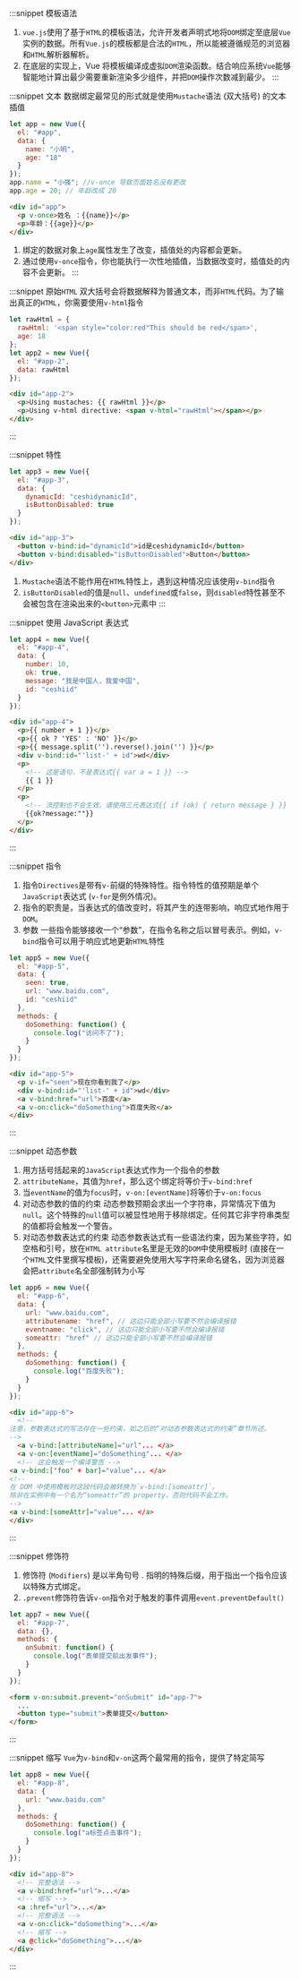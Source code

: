 :::snippet 模板语法

1. `vue.js`使用了基于`HTML`的模板语法，允许开发者声明式地将`DOM`绑定至底层`Vue`实例的数据。所有`Vue.js`的模板都是合法的`HTML`，所以能被遵循规范的浏览器和`HTML`解析器解析。
2. 在底层的实现上，Vue 将模板编译成虚拟`DOM`渲染函数。结合响应系统`Vue`能够智能地计算出最少需要重新渲染多少组件，并把`DOM`操作次数减到最少。
   :::

:::snippet 文本
数据绑定最常见的形式就是使用`Mustache`语法 (双大括号) 的文本插值

```javascript
let app = new Vue({
  el: "#app",
  data: {
    name: "小明",
    age: "18"
  }
});
app.name = "小强"; //v-once 导致页面姓名没有更改
app.age = 20; // 年龄改成 20
```

```html
<div id="app">
  <p v-once>姓名 ：{{name}}</p>
  <p>年龄：{{age}}</p>
</div>
```

1. 绑定的数据对象上`age`属性发生了改变，插值处的内容都会更新。
2. 通过使用`v-once`指令，你也能执行一次性地插值，当数据改变时，插值处的内容不会更新。
   :::

:::snippet 原始`HTML`
双大括号会将数据解释为普通文本，而非`HTML`代码。为了输出真正的`HTML`，你需要使用`v-html`指令

```javascript
let rawHtml = {
  rawHtml: '<span style="color:red"This should be red</span>',
  age: 18
};
let app2 = new Vue({
  el: "#app-2",
  data: rawHtml
});
```

```html
<div id="app-2">
  <p>Using mustaches: {{ rawHtml }}</p>
  <p>Using v-html directive: <span v-html="rawHtml"></span></p>
</div>
```

:::

:::snippet 特性

```javascript
let app3 = new Vue({
  el: "#app-3",
  data: {
    dynamicId: "ceshidynamicId",
    isButtonDisabled: true
  }
});
```

```html
<div id="app-3">
  <button v-bind:id="dynamicId">id是ceshidynamicId</button>
  <button v-bind:disabled="isButtonDisabled">Button</button>
</div>
```

1. `Mustache`语法不能作用在`HTML`特性上，遇到这种情况应该使用`v-bind`指令
2. `isButtonDisabled`的值是`null`、`undefined`或`false`，则`disabled`特性甚至不会被包含在渲染出来的`<button>`元素中
   :::

:::snippet 使用 JavaScript 表达式

```javascript
let app4 = new Vue({
  el: "#app-4",
  data: {
    number: 10,
    ok: true,
    message: "我是中国人，我爱中国",
    id: "ceshiid"
  }
});
```

```html
<div id="app-4">
  <p>{{ number + 1 }}</p>
  <p>{{ ok ? 'YES' : 'NO' }}</p>
  <p>{{ message.split('').reverse().join('') }}</p>
  <div v-bind:id="'list-' + id">wd</div>
  <p>
    <!-- 这是语句，不是表达式{{ var a = 1 }} -->
    {{ 1 }}
  </p>
  <p>
    <!-- 流控制也不会生效，请使用三元表达式{{ if (ok) { return message } }} -->
    {{ok?message:""}}
  </p>
</div>
```

:::

:::snippet 指令

1. 指令`Directives`是带有`v-`前缀的特殊特性。指令特性的值预期是单个`JavaScript`表达式 (`v-for`是例外情况)。
2. 指令的职责是，当表达式的值改变时，将其产生的连带影响，响应式地作用于`DOM`。
3. 参数 一些指令能够接收一个“参数”，在指令名称之后以冒号表示。例如，`v-bind`指令可以用于响应式地更新`HTML`特性

```javascript
let app5 = new Vue({
  el: "#app-5",
  data: {
    seen: true,
    url: "www.baidu.com",
    id: "ceshiid"
  },
  methods: {
    doSomething: function() {
      console.log("访问不了");
    }
  }
});
```

```html
<div id="app-5">
  <p v-if="seen">现在你看到我了</p>
  <div v-bind:id="'list-' + id">wd</div>
  <a v-bind:href="url">百度</a>
  <a v-on:click="doSomething">百度失败</a>
</div>
```

:::

:::snippet 动态参数

1. 用方括号括起来的`JavaScript`表达式作为一个指令的参数
2. `attributeName`，其值为`href`，那么这个绑定将等价于`v-bind:href`
3. 当`eventName`的值为`focus`时，`v-on:[eventName]`将等价于`v-on:focus`
4. 对动态参数的值的约束 动态参数预期会求出一个字符串，异常情况下值为`null`。这个特殊的`null`值可以被显性地用于移除绑定。任何其它非字符串类型的值都将会触发一个警告。
5. 对动态参数表达式的约束 动态参数表达式有一些语法约束，因为某些字符，如空格和引号，放在`HTML attribute`名里是无效的`DOM`中使用模板时 (直接在一个`HTML`文件里撰写模板)，还需要避免使用大写字符来命名键名，因为浏览器会把`attribute`名全部强制转为小写

```javascript
let app6 = new Vue({
  el: "#app-6",
  data: {
    url: "www.baidu.com",
    attributename: "href", // 这边只能全部小写要不然会编译报错
    eventname: "click", // 这边只能全部小写要不然会编译报错
    someattr: "href" // 这边只能全部小写要不然会编译报错
  },
  methods: {
    doSomething: function() {
      console.log("百度失败");
    }
  }
});
```

```html
<div id="app-6">
  <!--
注意，参数表达式的写法存在一些约束，如之后的“对动态参数表达式的约束”章节所述。
-->
  <a v-bind:[attributeName]="url"... </a>
  <a v-on:[eventName]="doSomething"... </a>
  <!-- 这会触发一个编译警告 -->
<a v-bind:['foo' + bar]="value"... </a>
<!--
在 DOM 中使用模板时这段代码会被转换为`v-bind:[someattr]`。
除非在实例中有一个名为“someattr”的 property，否则代码不会工作。
-->
<a v-bind:[someAttr]="value"... </a>
</div>
```

:::

:::snippet 修饰符

1. 修饰符 (`Modifiers`) 是以半角句号 . 指明的特殊后缀，用于指出一个指令应该以特殊方式绑定。
2. `.prevent`修饰符告诉`v-on`指令对于触发的事件调用`event.preventDefault()`

```javascript
let app7 = new Vue({
  el: "#app-7",
  data: {},
  methods: {
    onSubmit: function() {
      console.log("表单提交前出发事件");
    }
  }
});
```

```html
<form v-on:submit.prevent="onSubmit" id="app-7">
  ...
  <button type="submit">表单提交</button>
</form>
```

:::

:::snippet 缩写
`Vue`为`v-bind`和`v-on`这两个最常用的指令，提供了特定简写

```javascript
let app8 = new Vue({
  el: "#app-8",
  data: {
    url: "www.baidu.com"
  },
  methods: {
    doSomething: function() {
      console.log("a标签点击事件");
    }
  }
});
```

```html
<div id="app-8">
  <!-- 完整语法 -->
  <a v-bind:href="url">...</a>
  <!-- 缩写 -->
  <a :href="url">...</a>
  <!-- 完整语法 -->
  <a v-on:click="doSomething">...</a>
  <!-- 缩写 -->
  <a @click="doSomething">...</a>
</div>
```

:::
